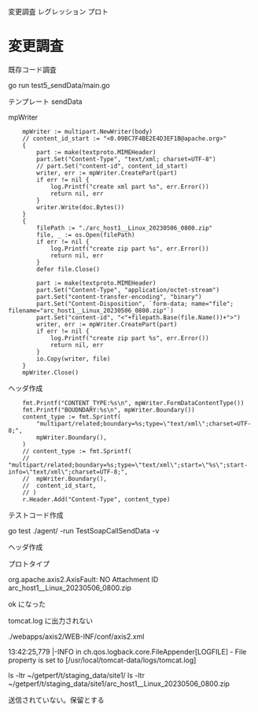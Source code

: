 変更調査
レグレッション
プロト

# 変更調査

既存コード調査

go run test5_sendData/main.go

テンプレート sendData

mpWriter

```golang
    mpWriter := multipart.NewWriter(body)
    // content_id_start := "<0.09BC7F4BE2E4D3EF1B@apache.org>"
    {
        part := make(textproto.MIMEHeader)
        part.Set("Content-Type", "text/xml; charset=UTF-8")
        // part.Set("content-id", content_id_start)
        writer, err := mpWriter.CreatePart(part)
        if err != nil {
            log.Printf("create xml part %s", err.Error())
            return nil, err
        }
        writer.Write(doc.Bytes())
    }
    {
        filePath := "./arc_host1__Linux_20230506_0800.zip"
        file, _ := os.Open(filePath)
        if err != nil {
            log.Printf("create zip part %s", err.Error())
            return nil, err
        }
        defer file.Close()

        part := make(textproto.MIMEHeader)
        part.Set("Content-Type", "application/octet-stream")
        part.Set("content-transfer-encoding", "binary")
        part.Set("Content-Disposition", `form-data; name="file"; filename="arc_host1__Linux_20230506_0800.zip"`)
        part.Set("content-id", "<"+filepath.Base(file.Name())+">")
        writer, err := mpWriter.CreatePart(part)
        if err != nil {
            log.Printf("create zip part %s", err.Error())
            return nil, err
        }
        io.Copy(writer, file)
    }
    mpWriter.Close()

```

ヘッダ作成

```golang
    fmt.Printf("CONTENT_TYPE:%s\n", mpWriter.FormDataContentType())
    fmt.Printf("BOUDNDARY:%s\n", mpWriter.Boundary())
    content_type := fmt.Sprintf(
        "multipart/related;boundary=%s;type=\"text/xml\";charset=UTF-8;",
        mpWriter.Boundary(),
    )
    // content_type := fmt.Sprintf(
    //  "multipart/related;boundary=%s;type=\"text/xml\";start=\"%s\";start-info=\"text/xml\";charset=UTF-8;",
    //  mpWriter.Boundary(),
    //  content_id_start,
    // )
    r.Header.Add("Content-Type", content_type)

```

テストコード作成

go test ./agent/ -run TestSoapCallSendData -v

ヘッダ作成

プロトタイプ

org.apache.axis2.AxisFault: NO Attachment ID arc_host1__Linux_20230506_0800.zip

ok になった

tomcat.log に出力されない

./webapps/axis2/WEB-INF/conf/axis2.xml

13:42:25,779 |-INFO in ch.qos.logback.core.FileAppender[LOGFILE] - File property is set to [/usr/local/tomcat-data/logs/tomcat.log]

ls -ltr ~/getperf/t/staging_data/site1/
ls -ltr ~/getperf/t/staging_data/site1/arc_host1__Linux_20230506_0800.zip

送信されていない。保留とする



